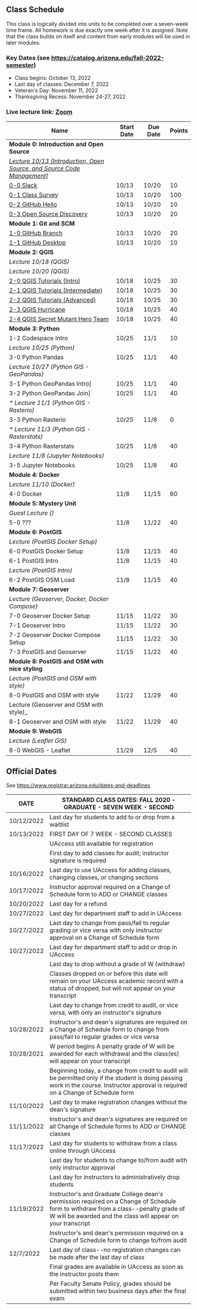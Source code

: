 
## Class Schedule

This class is logically divided into units to be completed over a seven-week time frame. All homework is due exactly one week after it is assigned. Note that the class builds on itself and content from early modules will be used in later modules.

### Key Dates (see https://catalog.arizona.edu/fall-2022-semester)
- Class begins: October 13, 2022
- Last day of classes:  December 7, 2022
- Veteran's Day: November 11, 2022
- Thanksgiving Recess: November 24-27, 2022

### Live lecture link: [Zoom](https://arizona.zoom.us/j/87408592707)

|  **Name** | **Start Date** | **Due Date** | **Points** |
| --- | --- | --- | ---  |
|  **Module 0: Introduction and Open Source** |  |  |  |
|  _[Lecture 10/13 (Introduction, Open Source, and Source Code Management)](https://arizona.hosted.panopto.com/Panopto/Pages/Viewer.aspx?id=52c49146-69e0-45e5-9238-af2d006fc4fe)_ |  |  |  |
|  [0-0 Slack](https://classroom.github.com/a/-vQyIauc) | 10/13 | 10/20 | 10 |
|  [0-1 Class Survey](https://classroom.github.com/a/22novpzT) | 10/13 | 10/20 | 100 |
|  [0-2 GitHub Hello](https://classroom.github.com/a/p96kZEe_) | 10/13 | 10/20 | 10 |
|  [0-3 Open Source Discovery](https://classroom.github.com/a/_n85A30y) | 10/13 | 10/20 | 20 |
|  **Module 1: Git and SCM** |  |  |  |
|  [1-0 GitHub Branch](https://classroom.github.com/a/4yzs2Cqo) | 10/13 | 10/20 | 20 |
|  [1-1 GitHub Desktop](https://classroom.github.com/a/RZBgqpGL) | 10/13 | 10/20 | 10 |
|  **Module 2: QGIS** |  |  |  |
|  _Lecture 10/18 (QGIS)_ |  |  |  |
|  _Lecture 10/20 (QGIS)_ |  |  |  |
|  [2-0 QGIS Tutorials (Intro)](https://classroom.github.com/a/0gW9vwMV) | 10/18 | 10/25 | 30 |
|  [2-1 QGIS Tutorials (Intermediate)](https://classroom.github.com/a/vs_IsWm5) | 10/18 |  10/25 | 30 |
|  [2-2 QGIS Tutorials (Advanced)](https://classroom.github.com/a/aEhRtVI7) | 10/18 | 10/25 | 30 |
|  [2-3 QGIS Hurricane](https://classroom.github.com/a/QO_DRYI8) | 10/18 |  10/25 | 40 |
|  [2-4 QGIS Secret Mutant Hero Team](https://classroom.github.com/a/SA0zHjbE) | 10/18 | 10/25 | 40 |
|  **Module 3: Python** |  |  |  |
|  1-2 Codespace Intro | 10/25 | 11/1 | 10 |
|  _Lecture 10/25 (Python)_ |  |  |  |
|  3-0 Python Pandas | 10/25 | 11/1 | 40 |
|  _Lecture 10/27 (Python GIS - GeoPandas)_ |  |  |  |
|  3-1 Python GeoPandas Intro] | 10/25 | 11/1 | 40 |
|  3-2 Python GeoPandas Join] |10/25 | 11/1 | 40 |
|  _* Lecture 11/1 (Python GIS - Rasterio)_ |  |  |  |
|  3-3 Python Rasterio  | 10/25 | 11/8 | 0 |
|  _* Lecture 11/3 (Python GIS - Rasterstats)_ |  |  |  |
|  3-4 Python Rasterstats | 10/25 | 11/8 | 40 |
|  _Lecture 11/8 (Jupyter Notebooks)_ |  |  |  |
|  3-5 Jupyter Notebooks | 10/25 | 11/8 | 40 |
|  **Module 4: Docker** |  |  |  |
|  _Lecture 11/10 (Docker)_ |  |  |  |
|  4-0 Docker | 11/8 | 11/15 | 60 |
|  **Module 5: Mystery Unit** |  |  |  |
|  _Guest Lecture ()_ |  |  |  |
|  5-0 ??? | 11/8 | 11/22 | 40 |
|  **Module 6: PostGIS** |  |  |  |
|  _Lecture (PostGIS Docker Setup)_ |  |  |  |
|  6-0 PostGIS Docker Setup | 11/8 | 11/15 | 40 |
|  6-1 PostGIS Intro | 11/8 |11/15 | 40 |
|  _Lecture (PostGIS Intro)_ |  |  |  |
|  6-2 PostGIS OSM Load | 11/8 | 11/15 | 40 |
|  **Module 7: Geoserver** |  |  |  |
|  _Lecture (Geoserver, Docker, Docker Compose)_ |  |  |  |
|  7-0 Geoserver Docker Setup | 11/15 | 11/22 | 30 |
|  7-1 Geoserver Intro | 11/15| 11/22 | 30 |
|  7-2 Geoserver Docker Compose Setup | 11/15 | 11/22 | 30 |
|  7-3 PostGIS and Geoserver | 11/15 | 11/22 | 40 |
|  **Module 8: PostGIS and OSM with nice styling** |  |  |  |
|  _Lecture (PostGIS and OSM with style)_ |  |  |  |
|  8-0 PostGIS and OSM with style | 11/22 | 11/29 | 40 |
|  Lecture (Geoserver and OSM with style)_ |  |  |  |
|  8-1 Geoserver and OSM with style | 11/22 |11/29| 40 |
|  **Module 9: WebGIS** |  |  |  |
|  _Lecture (Leaflet GIS)_ |  |  |  |
|  8-0 WebGIS - Leaflet | 11/29 | 12/5 | 40 |

## Official Dates
See https://www.registrar.arizona.edu/dates-and-deadlines

|  DATE | STANDARD CLASS DATES: FALL 2020 - GRADUATE - SEVEN WEEK - SECOND |
| --- | --- |
| 10/12/2022	| Last day for students to add to or drop from a waitlist |
| 10/13/2022	| FIRST DAY OF 7 WEEK - SECOND CLASSES |
| | UAccess still available for registration|
| | First day to add classes for audit; instructor signature is required|
| 10/16/2022	| Last day to use UAccess for adding classes, changing classes, or changing sections|
| 10/17/2022	| Instructor approval required on a Change of Schedule form to ADD or CHANGE classes|
| 10/20/2022	| Last day for a refund|
| 10/27/2022	| Last day for department staff to add in UAccess|
| 10/27/2022	| Last day to change from pass/fail to regular grading or vice versa with only instructor approval on a Change of Schedule form|
| 10/27/2022 | Last day for department staff to add or drop in UAccess |
| | Last day to drop without a grade of W (withdraw) |
| | Classes dropped on or before this date will remain on your UAccess academic record with a status of dropped, but will not appear on your transcript
| | Last day to change from credit to audit, or vice versa, with only an instructor's signature |
| 10/28/2022	 |Instructor's and dean's signatures are required on a Change of Schedule form to change from pass/fail to regular grades or vice versa
| 10/28/2021 | W period begins A penalty grade of W will be awarded for each withdrawal and the class(es) will appear on your transcript |
| | Beginning today, a change from credit to audit will be permitted only if the student is doing passing work in the course. Instructor approval is required on a Change of Schedule form  |
| 11/10/2022 | Last day to make registration changes without the dean's signature |
| 11/11/2022 | Instructor's and dean's signatures are required on all Change of Schedule forms to ADD or CHANGE classes|
| 11/17/2022 | Last day for students to withdraw from a class online through UAccess |
| | Last day for students to change to/from audit with only instructor approval|
| | Last day for instructors to administratively drop students|
| 11/19/2022 | Instructor's and Graduate College dean's permission required on a Change of Schedule form to withdraw from a class--penalty grade of W will be awarded and the class will appear on your transcript|
| | Instructor's and dean's permission required on a Change of Schedule form to change to/from audit|
| 12/7/2022 |Last day of class--no registration changes can be made after the last day of class|
| | Final grades are available in UAccess as soon as the instructor posts them|
| | Per Faculty Senate Policy, grades should be submitted within two business days after the final exam|
